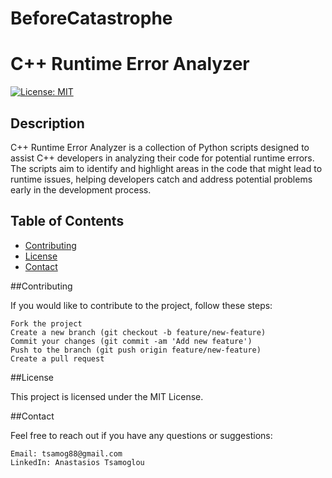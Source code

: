 # BeforeCatastrophe
# C++ Runtime Error Analyzer

[![License: MIT](https://img.shields.io/badge/License-MIT-blue.svg)](https://opensource.org/licenses/MIT)

## Description

C++ Runtime Error Analyzer is a collection of Python scripts designed to assist C++ developers in analyzing their code for potential runtime errors. The scripts aim to identify and highlight areas in the code that might lead to runtime issues, helping developers catch and address potential problems early in the development process.

## Table of Contents

- [Contributing](#contributing)
- [License](#license)
- [Contact](#contact)

##Contributing

If you would like to contribute to the project, follow these steps:

    Fork the project
    Create a new branch (git checkout -b feature/new-feature)
    Commit your changes (git commit -am 'Add new feature')
    Push to the branch (git push origin feature/new-feature)
    Create a pull request
##License

This project is licensed under the MIT License.

##Contact

Feel free to reach out if you have any questions or suggestions:

    Email: tsamog88@gmail.com
    LinkedIn: Anastasios Tsamoglou
